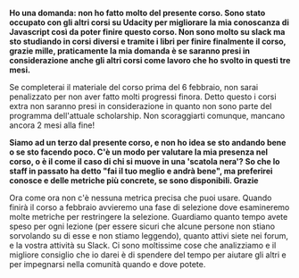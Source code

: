 **Ho una domanda: non ho fatto molto del presente corso. Sono stato occupato con gli altri corsi su Udacity per migliorare la mia conoscanza di Javascript così da poter finire questo corso. Non sono molto su slack ma sto studiando in corsi diversi e tramite i libri per finire finalmente il corso, grazie mille, praticamente la mia domanda è se saranno presi in considerazione anche gli altri corsi come lavoro che ho svolto in questi tre mesi.**

Se completerai il materiale del corso prima del 6 febbraio, non sarai penalizzato per non aver fatto molti progressi finora. Detto questo i corsi extra non saranno presi in considerazione in quanto non sono parte del programma dell'attuale scholarship. Non scoraggiarti comunque, mancano ancora 2 mesi alla fine!

**Siamo ad un terzo dal presente corso, e non ho idea se sto andando bene o se sto facendo poco. C'è un modo per valutare la mia presenza nel corso, o è il come il caso di chi si muove in una 'scatola nera'? So che lo staff in passato ha detto "fai il tuo meglio e andrà bene", ma preferirei conosce e delle metriche più concrete, se sono disponibili. Grazie**

Ora come ora non c'è nessuna metrica precisa che puoi usare. Quando finirà il corso a febbraio avvieremo una fase di selezione dove esamineremo molte metriche per restringere la selezione. Guardiamo quanto tempo avete speso per ogni lezione (per essere sicuri che alcune persone non stiano sorvolando su di esse e non stiamo leggendo), quanto attivi siete nei forum, e la vostra attività su Slack. Ci sono moltissime cose che analizziamo e il migliore consiglio che io darei è di spendere del tempo per aiutare gli altri e per impegnarsi nella comunità quando e dove potete.
